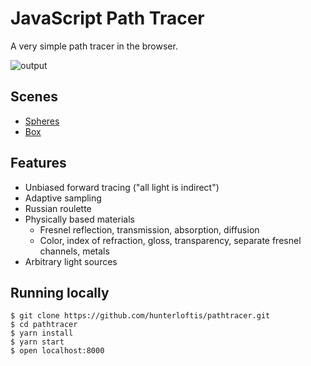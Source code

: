 # JavaScript Path Tracer

A very simple path tracer in the browser.

![output](https://user-images.githubusercontent.com/364501/27105261-c4fc70c4-5043-11e7-98d7-3b39d1d7fe65.png)

## Scenes

- [Spheres](https://hunterloftis.github.io/pathtracer/?scene=spheres)
- [Box](https://hunterloftis.github.io/pathtracer/?scene=box)

## Features

- Unbiased forward tracing ("all light is indirect")
- Adaptive sampling
- Russian roulette
- Physically based materials
  - Fresnel reflection, transmission, absorption, diffusion
  - Color, index of refraction, gloss, transparency, separate fresnel channels, metals
- Arbitrary light sources

## Running locally

```
$ git clone https://github.com/hunterloftis/pathtracer.git
$ cd pathtracer
$ yarn install
$ yarn start
$ open localhost:8000
```